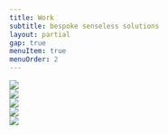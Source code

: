 ```yaml
---
title: Work
subtitle: bespoke senseless solutions
layout: partial
gap: true
menuItem: true
menuOrder: 2
---
```

<div class="project tile">
	<img src="http://placebeard.it/700/700/"/>
</div>
<div class="project tile">
	<img src="http://placebeard.it/350/350/"/>
</div>
<div class="project tile">
	<img src="http://placebeard.it/350/350/"/>
</div>
<div class="project tile">
	<img src="http://placebeard.it/350/350/"/>
</div>
<div class="project tile">
	<img src="http://placebeard.it/350/350/"/>
</div>